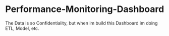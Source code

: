 # Performance-Monitoring-Dashboard
The Data is so Confidentiality, but when im build this Dashboard im doing ETL, Model, etc. 
